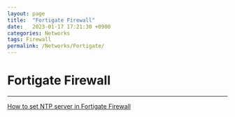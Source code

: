 ```yaml
---
layout: page
title:  "Fortigate Firewall"
date:   2023-01-17 17:21:30 +0900
categories: Networks
tags: Firewall
permalink: /Networks/Fortigate/
---
```


# Fortigate Firewall

---

[How to set NTP server in Fortigate Firewall](/Networks/Fortigate/Fortigate_NTP)